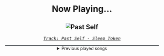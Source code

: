 <div align="center"> 
<h1>Now Playing...</h1>

![Past Self](https://i.scdn.co/image/ab67616d00001e020e48dcb579fd8e59d0a3c218)
--
_<samp><a href="https://open.spotify.com/track/0Uvf2v96tJ5CuyK0LtyAgd">Track: Past Self - Sleep Token</a></samp>_

<div style="border: 1px #4B5054 solid"></div>
<details>
  <summary>
    Previous played songs
  </summary>
  <table>
    <thead>
      <tr>
        <th>
          Artist
        </th>
        <th>
          Song
        </th>
        <th>
          Link
        </th>
      </tr>
    </thead>
    <tbody>
      <tr><td>Sleep Token</td><td>Past Self</td><td><a href="https://open.spotify.com/track/0Uvf2v96tJ5CuyK0LtyAgd">https://open.spotify.com/track/0Uvf2v96tJ5CuyK0LtyAgd</a></td></tr><tr><td>Sleep Token</td><td>Look To Windward</td><td><a href="https://open.spotify.com/track/4Lojbtk7XNMdSKRHSFbdkm">https://open.spotify.com/track/4Lojbtk7XNMdSKRHSFbdkm</a></td></tr><tr><td>Sleep Token</td><td>Gethsemane</td><td><a href="https://open.spotify.com/track/29JLgNBcOky7QB68OrvYxO">https://open.spotify.com/track/29JLgNBcOky7QB68OrvYxO</a></td></tr><tr><td>Sleep Token</td><td>Damocles</td><td><a href="https://open.spotify.com/track/3enIFKYJKSVyjXVzmup28I">https://open.spotify.com/track/3enIFKYJKSVyjXVzmup28I</a></td></tr><tr><td>Sleep Token</td><td>Even In Arcadia</td><td><a href="https://open.spotify.com/track/4IixOTCzviJgIigKleiVbo">https://open.spotify.com/track/4IixOTCzviJgIigKleiVbo</a></td></tr><tr><td>Sleep Token</td><td>Provider</td><td><a href="https://open.spotify.com/track/7JVAVLkkhpKOp8g4jX5Z12">https://open.spotify.com/track/7JVAVLkkhpKOp8g4jX5Z12</a></td></tr><tr><td>Sleep Token</td><td>Emergence</td><td><a href="https://open.spotify.com/track/2OMjHcniFxzijWX7EaBrXE">https://open.spotify.com/track/2OMjHcniFxzijWX7EaBrXE</a></td></tr><tr><td>Sleep Token</td><td>Caramel</td><td><a href="https://open.spotify.com/track/1QrbZhFYlViXd60g130vw1">https://open.spotify.com/track/1QrbZhFYlViXd60g130vw1</a></td></tr><tr><td>OBKATIEKAT</td><td>Contraband</td><td><a href="https://open.spotify.com/track/6taxTlzdDPUfGCOmSpJHKI">https://open.spotify.com/track/6taxTlzdDPUfGCOmSpJHKI</a></td></tr><tr><td>Dal Av</td><td>ELDEN RING MAIN THEME (METAL VERSION)</td><td><a href="https://open.spotify.com/track/5IVP30wtX1tL5WRQwoXagZ">https://open.spotify.com/track/5IVP30wtX1tL5WRQwoXagZ</a></td></tr><tr><td>OBKATIEKAT</td><td>VIKING</td><td><a href="https://open.spotify.com/track/69fZ5Lh1zINyC1jqRK1DiC">https://open.spotify.com/track/69fZ5Lh1zINyC1jqRK1DiC</a></td></tr><tr><td>Apricot</td><td>Anomaly</td><td><a href="https://open.spotify.com/track/6fWQzuBC4IX70ufeENJgEU">https://open.spotify.com/track/6fWQzuBC4IX70ufeENJgEU</a></td></tr><tr><td>Rocco Minichiello</td><td>Treachery (from "Bleach") - Metal Version</td><td><a href="https://open.spotify.com/track/6DedcdH8ri4pgtllVhPbLx">https://open.spotify.com/track/6DedcdH8ri4pgtllVhPbLx</a></td></tr><tr><td>Rocco Minichiello</td><td>Fade To Black B13a (from Bleach) - Metal Version</td><td><a href="https://open.spotify.com/track/4KTxPcmVKPH6F9H2IoyMOF">https://open.spotify.com/track/4KTxPcmVKPH6F9H2IoyMOF</a></td></tr><tr><td>Guts</td><td>My Brother</td><td><a href="https://open.spotify.com/track/0VZ6rPJulgL9Dkcb1bAgbD">https://open.spotify.com/track/0VZ6rPJulgL9Dkcb1bAgbD</a></td></tr><tr><td>二口魔菜 Futakuchi Mana</td><td>Hurt You</td><td><a href="https://open.spotify.com/track/12pGqwL9vpWEjGHLL2KaKu">https://open.spotify.com/track/12pGqwL9vpWEjGHLL2KaKu</a></td></tr><tr><td>Rocco Minichiello</td><td>Stand Up Be Strong (from "Bleach") - Metal Version</td><td><a href="https://open.spotify.com/track/3SJvpSo9KoDFzKX3jPzP3E">https://open.spotify.com/track/3SJvpSo9KoDFzKX3jPzP3E</a></td></tr><tr><td>Infected</td><td>In Flames</td><td><a href="https://open.spotify.com/track/5CGUe52k8mmH36eFp3jqun">https://open.spotify.com/track/5CGUe52k8mmH36eFp3jqun</a></td></tr><tr><td>Rob Sigurd</td><td>Planet on Fire (Remastered)</td><td><a href="https://open.spotify.com/track/67Nkh6LRo5y2gaejhtV6BG">https://open.spotify.com/track/67Nkh6LRo5y2gaejhtV6BG</a></td></tr><tr><td>Rocco Minichiello</td><td>Invasion (from "Bleach") - Metal Version</td><td><a href="https://open.spotify.com/track/6MbS9XB99RDCTqjLxa3Wzy">https://open.spotify.com/track/6MbS9XB99RDCTqjLxa3Wzy</a></td></tr>
    </tbody>
  </table>
</details>

</div>
